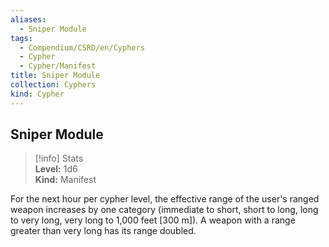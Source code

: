 ```yaml
---
aliases:
  - Sniper Module
tags:
  - Compendium/CSRD/en/Cyphers
  - Cypher
  - Cypher/Manifest
title: Sniper Module
collection: Cyphers
kind: Cypher
---
```

## Sniper Module  
>[!info] Stats  
> **Level:** 1d6  
> **Kind:** Manifest
  
For the next hour per cypher level, the effective range of the user's ranged weapon increases by one category (immediate to short, short to long, long to very long, very long to 1,000 feet [300 m]). A weapon with a range greater than very long has its range doubled.